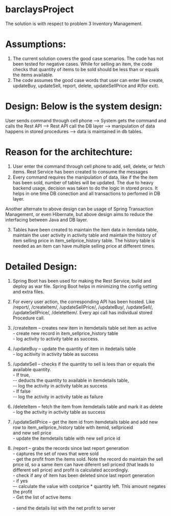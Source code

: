 # barclaysProject
The solution is with respect to problem 3 Inventory Management. 

# Assumptions:

1. The current solution covers the good case scenarios. The code has not been tested for negative cases. While for selling an item, the code checks that quantity of items to be sold should be less than or equals the items available.
2. The code assumes the good case words that user can enter like create, updateBuy, updateSell, report, delete, updateSellPrice and #(for exit).

# Design: Below is the system design:

User sends command through cell phone --> System gets the command and calls the Rest API --> Rest API call the DB layer --> manipulation of data happens in stored procedures --> data is maintained in db tables. 

# Reason for the architechture:

1. User enter the command through cell phone to add, sell, delete, or fetch items. Rest Service has been created to consume the messages
2. Every command requires the manipulation of data, like if the the item has been sold, number of tables will be updated. The due to heavy backend usage, decision was taken to do the logic in stored procs. It helps in one time DB conection and all transactions to perfomed in DB layer. 
	
Another alternate to above design can be usage of Spring Transaction Management, or even Hibernate, but above design aims to reduce the interfacing between Java and DB layer. 

3. Tables have been created to maintain the item data in itemdata table, maintain the user activity in activity table and maintain the history of item selling price in item_sellprice_history table. The history table is needed as an item can have multiple selling price at different times. 

# Detailed Design:

1. Spring Boot has been used for making the Rest Service, build and deploy as war file. Spring Boot helps in minimizing the config setting and extra files.
 
2. For every user action, the corresponding API has been hosted. Like /report/, /createItem/, /updateSellPrice/, /updateBuy/, /updateSell/, /updateSellPrice/, /deleteItem/. Every api call has individual stored Procedure call. 

3. /createItem – creates new item in itemdetails table set item as active<br />
                - create new record in item_sellprice_history table<br />
                - log activity to activity table as success.<br />
                
4. /updateBuy – update the quantity of item in itedetails table<br />
              - log acitivity in activity table as success<br />
 
5. /updateSell – checks if the quantity to sell is lees than or equals the available quantity. <br />
              - If true, <br />
                -- deducts the quantity to available in itemdetails table, <br />
                -- log the activity in activity table as success<br />
             - If false<br />
		 -- log the activity in activity table as failure<br />

6. /deleteItem – fetch the item from itemdetails table and mark it as delete<br />
                - log the activity in activity table as success<br />

7. /updateSellPrice – get the item id from itemdetails table and add new row to item_sellprice_history table with itemid, sellpriceid   
                      and new sell price<br />
                      - update the itemdetails table with new sell price id<br />

8. /report – grabs the records since last report generation<br />
          - captures the set of rows that were sold<br />
          - get the profit from the items sold. Note the record do maintain the sell price id, so a same item can have diferent sell 
            priceid (that leads to different sell price) and profit is calculated accordingly.<br /> 
          - check if any of item has been deleted since last report generation<br />
          - if yes <br />
             –- calculate the value with costprice * quantity left. This amount negates the profit<br />
          - Get the list of active items<br />  
          - send the details list with the net profit to server<br />
